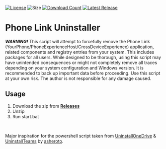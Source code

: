 [![License](https://img.shields.io/github/license/mirbyte/Phone-Link-Uninstaller?color=0078D7)](https://raw.githubusercontent.com/mirbyte/Phone-Link-Uninstaller/master/LICENSE)
![Size](https://img.shields.io/github/repo-size/mirbyte/Phone-Link-Uninstaller?label=size&color=0078D7)
[![Download Count](https://img.shields.io/github/downloads/mirbyte/Phone-Link-Uninstaller/total?color=0078D7)](https://github.com/mirbyte/Phone-Link-Uninstaller/releases/latest)
[![Latest Release](https://img.shields.io/github/release/mirbyte/Phone-Link-Uninstaller.svg?color=0078D7)](https://github.com/mirbyte/Phone-Link-Uninstaller/releases/latest)

# Phone Link Uninstaller
***WARNING!*** This script will attempt to forcefully remove the Phone Link (YourPhone/PhoneExperienceHost/CrossDeviceExperience) application, related components and registry entries from your system. This includes packages for all users.
While designed to be thorough, using this script may have unintended consequences or might not completely remove all traces depending on your system configuration and Windows version. It is recommended to back up important data before proceeding.
Use this script at your own risk. The author is not responsible for any damage caused.

## Usage
1. Download the zip from **[Releases](https://github.com/mirbyte/Phone-Link-Uninstaller/releases/latest)**
2. Unzip
3. Run start.bat

<br>

Major inspiration for the powershell script taken from [UninstallOneDrive](https://github.com/asheroto/UninstallOneDrive) & [UninstallTeams](https://github.com/asheroto/UninstallTeams) by [asheroto](https://github.com/asheroto).
